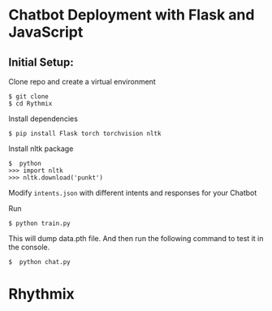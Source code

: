 # Chatbot Deployment with Flask and JavaScript


## Initial Setup:
Clone repo and create a virtual environment
```
$ git clone
$ cd Rythmix
```
Install dependencies
```
$ pip install Flask torch torchvision nltk
```
Install nltk package
```
$  python
>>> import nltk
>>> nltk.download('punkt')
```
Modify `intents.json` with different intents and responses for your Chatbot

Run
```
$ python train.py
```
This will dump data.pth file. And then run
the following command to test it in the console.
```
$  python chat.py
```



# Rhythmix
